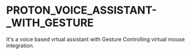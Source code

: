 # PROTON_VOICE_ASSISTANT-_WITH_GESTURE
It's a voice based  vrtual assistant with Gesture Controlling virtual mouse integration.
